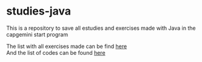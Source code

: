 # studies-java
This is a repository to save all estudies and exercises made with Java in the capgemini start program

The list with all exercises made can be find [here](https://github.com/fabianojunior139/java-studies/blob/main/my-first-project/exercises.md) 
<br>
And the list of codes can be found [here](https://github.com/fabianojunior139/java-studies/tree/main/my-first-project/src/exercises/InitialConcepts)
